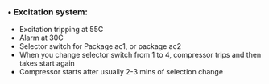 ### • Excitation system:

- Excitation tripping at 55C
- Alarm at 30C
- Selector switch for Package ac1, or package ac2
- When you change selector switch from 1 to 4, compressor trips and then takes start again
- Compressor starts after usually 2-3 mins of selection change